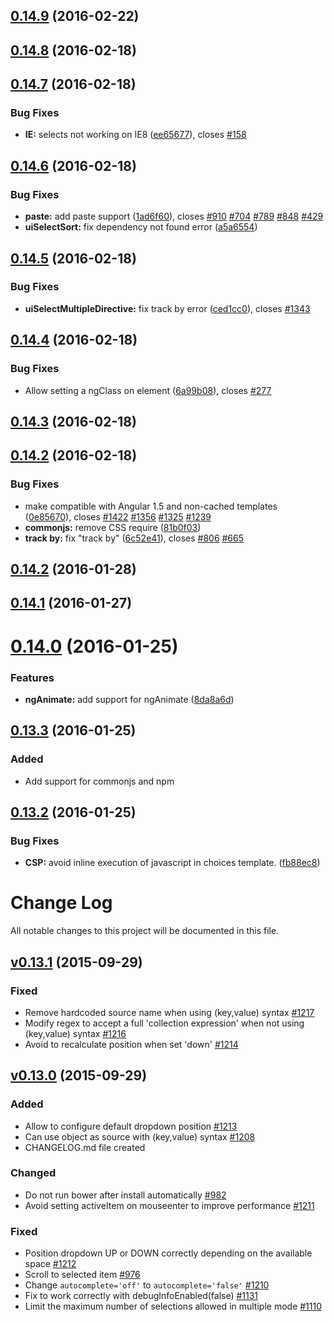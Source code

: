 <a name="0.14.9"></a>
## [0.14.9](https://github.com/angular-ui/ui-select/compare/v0.14.9...v0.14.9) (2016-02-22)




<a name="0.14.8"></a>
## [0.14.8](https://github.com/angular-ui/ui-select/compare/v0.14.8...v0.14.8) (2016-02-18)




<a name="0.14.7"></a>
## [0.14.7](https://github.com/angular-ui/ui-select/compare/v0.14.7...v0.14.7) (2016-02-18)


### Bug Fixes

* **IE:** selects not working on IE8 ([ee65677](https://github.com/angular-ui/ui-select/commit/ee65677)), closes [#158](https://github.com/angular-ui/ui-select/issues/158)



<a name="0.14.6"></a>
## [0.14.6](https://github.com/angular-ui/ui-select/compare/v0.14.6...v0.14.6) (2016-02-18)


### Bug Fixes

* **paste:** add paste support ([1ad6f60](https://github.com/angular-ui/ui-select/commit/1ad6f60)), closes [#910](https://github.com/angular-ui/ui-select/issues/910) [#704](https://github.com/angular-ui/ui-select/issues/704) [#789](https://github.com/angular-ui/ui-select/issues/789) [#848](https://github.com/angular-ui/ui-select/issues/848) [#429](https://github.com/angular-ui/ui-select/issues/429)
* **uiSelectSort:** fix dependency not found error ([a5a6554](https://github.com/angular-ui/ui-select/commit/a5a6554))



<a name="0.14.5"></a>
## [0.14.5](https://github.com/angular-ui/ui-select/compare/v0.14.5...v0.14.5) (2016-02-18)


### Bug Fixes

* **uiSelectMultipleDirective:** fix track by error ([ced1cc0](https://github.com/angular-ui/ui-select/commit/ced1cc0)), closes [#1343](https://github.com/angular-ui/ui-select/issues/1343)



<a name="0.14.4"></a>
## [0.14.4](https://github.com/angular-ui/ui-select/compare/v0.14.4...v0.14.4) (2016-02-18)


### Bug Fixes

* Allow setting a ngClass on <ui-select> element ([6a99b08](https://github.com/angular-ui/ui-select/commit/6a99b08)), closes [#277](https://github.com/angular-ui/ui-select/issues/277)



<a name="0.14.3"></a>
## [0.14.3](https://github.com/angular-ui/ui-select/compare/v0.14.3...v0.14.3) (2016-02-18)




<a name="0.14.2"></a>
## [0.14.2](https://github.com/angular-ui/ui-select/compare/v0.14.2...v0.14.2) (2016-02-18)


### Bug Fixes

* make compatible with Angular 1.5 and non-cached templates ([0e85670](https://github.com/angular-ui/ui-select/commit/0e85670)), closes [#1422](https://github.com/angular-ui/ui-select/issues/1422) [#1356](https://github.com/angular-ui/ui-select/issues/1356) [#1325](https://github.com/angular-ui/ui-select/issues/1325) [#1239](https://github.com/angular-ui/ui-select/issues/1239)
* **commonjs:** remove CSS require ([81b0f03](https://github.com/angular-ui/ui-select/commit/81b0f03))
* **track by:** fix "track by" ([6c52e41](https://github.com/angular-ui/ui-select/commit/6c52e41)), closes [#806](https://github.com/angular-ui/ui-select/issues/806) [#665](https://github.com/angular-ui/ui-select/issues/665)



<a name="0.14.2"></a>
## [0.14.2](https://github.com/angular-ui/ui-select/compare/v0.14.1...v0.14.2) (2016-01-28)




<a name="0.14.1"></a>
## [0.14.1](https://github.com/angular-ui/ui-select/compare/v0.14.1...v0.14.1) (2016-01-27)




<a name="0.14.0"></a>
# [0.14.0](https://github.com/angular-ui/ui-select/compare/v0.13.3...v0.14.0) (2016-01-25)


### Features

* **ngAnimate:** add support for ngAnimate ([8da8a6d](https://github.com/angular-ui/ui-select/commit/8da8a6d))



<a name="0.13.3"></a>
## [0.13.3](https://github.com/angular-ui/ui-select/compare/v0.13.3...v0.13.2) (2016-01-25)

### Added
- Add support for commonjs and npm

<a name="0.13.2"></a>
## [0.13.2](https://github.com/angular-ui/ui-select/compare/v0.13.2...v0.13.2) (2016-01-25)


### Bug Fixes

* **CSP:** avoid inline execution of javascript in choices template. ([fb88ec8](https://github.com/angular-ui/ui-select/commit/fb88ec8))



# Change Log
All notable changes to this project will be documented in this file.

## [v0.13.1][v0.13.1] (2015-09-29)
### Fixed
- Remove hardcoded source name when using (key,value) syntax [#1217](https://github.com/angular-ui/ui-select/pull/1217)
- Modify regex to accept a full 'collection expression' when not using (key,value) syntax [#1216](https://github.com/angular-ui/ui-select/pull/1216)
- Avoid to recalculate position when set 'down' [#1214](https://github.com/angular-ui/ui-select/issues/1214#issuecomment-144271352)

## [v0.13.0][v0.13.0] (2015-09-29)
### Added
- Allow to configure default dropdown position [#1213](https://github.com/angular-ui/ui-select/pull/1213) 
- Can use object as source with (key,value) syntax [#1208](https://github.com/angular-ui/ui-select/pull/1208) 
- CHANGELOG.md file created

### Changed
- Do not run bower after install automatically [#982](https://github.com/angular-ui/ui-select/pull/982)
- Avoid setting activeItem on mouseenter to improve performance [#1211](https://github.com/angular-ui/ui-select/pull/1211)

### Fixed
- Position dropdown UP or DOWN correctly depending on the available space [#1212](https://github.com/angular-ui/ui-select/pull/1212)
- Scroll to selected item [#976](https://github.com/angular-ui/ui-select/issues/976)
- Change `autocomplete='off'` to `autocomplete='false'` [#1210](https://github.com/angular-ui/ui-select/pull/1210)
- Fix to work correctly with debugInfoEnabled(false) [#1131](https://github.com/angular-ui/ui-select/pull/1131)
- Limit the maximum number of selections allowed in multiple mode [#1110](https://github.com/angular-ui/ui-select/pull/1110)

[v0.13.1]: https://github.com/angular-ui/ui-select/compare/v0.13.0...v0.13.1
[v0.13.0]: https://github.com/angular-ui/ui-select/compare/v0.12.1...v0.13.0
